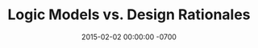 ---
layout: meeting
title: Logic Models vs. Design Rationales
date: 2015-02-02 00:00:00 -0700
participants: Nissa Syverson
where: MAGNET Room 821
duration: 60min
topics:
- The differences and similarities between Logic Models and Design Rationales
- Next steps on improving the Design Rationale and adding Learning Theories
- The difficulty and the challenges of making a real Landscape Audit in my case
- Detailed explanation of current low-fi prototype sketch and current plans to develop it
results:
- Logic Models show design features in perspective with long-term goals.
- Design Rationales show design in perspective with short-term goals.
- Design Rationales links the design features with the learning theories
- Both ones display the design features, with more or less detailed info
- How to improve my current design rationale
- Make it more visual. Maybe a table? Maybe a Logic Model structure? Mind-map?
- Display my specific design decisions, rather than an overview of the functionality
- Suggestions to work on the Landscape Audit
- Work with the inherent intention to set the stage to show my product.
- Expand the explanation on why a few (if not each) of the “X” was marked.
- Reframe some of the cornerstones, maybe combine or adjust them as needed.
- Preparing an informal pitch can be a great strategy to help explain the project.
- It would be nice to add some “situated cognition” perspective, besides drilling.
- The idea of having a SAMPLE of beginner learners is cool. But not only that.
- Knowing the goals does tend to help increase motivation. This is Constructivism.
- There is a need to define better DELIBERATE PRACTICE
- Nissa does understand the kind of practice I’m looking for.
- Though, it would be nice to differentiate this from others.
- There are many ways to practice anything / many types of practice.
- Maybe, the idea is to introduce to “Fry your brain” concept. How?
- Keeping it challenging. (Speak to Shashank)
- Making activities always fast-paced?
---